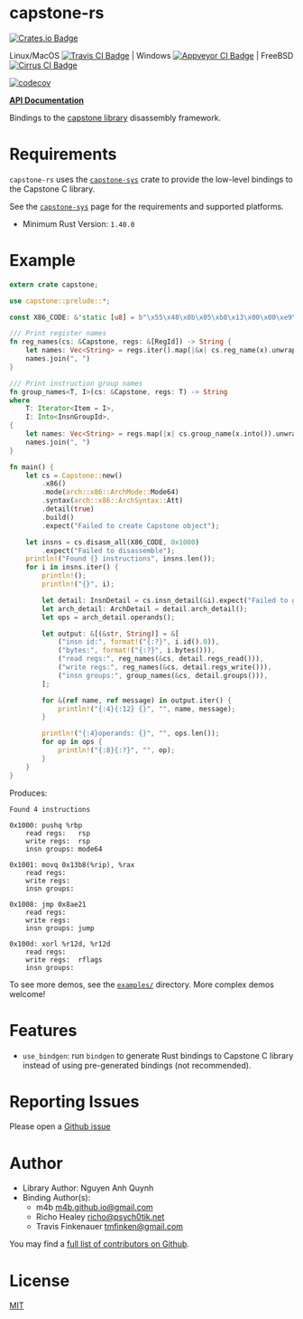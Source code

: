 # capstone-rs

[![Crates.io Badge](https://img.shields.io/crates/v/capstone.svg)](https://crates.io/crates/capstone)

Linux/MacOS [![Travis CI Badge](https://travis-ci.org/capstone-rust/capstone-rs.svg?branch=master)](https://travis-ci.org/capstone-rust/capstone-rs)
|
Windows [![Appveyor CI Badge](https://ci.appveyor.com/api/projects/status/github/capstone-rust/capstone-rs?svg=true&branch=master)](https://ci.appveyor.com/project/tmfink/capstone-rs)
|
FreeBSD [![Cirrus CI Badge](https://api.cirrus-ci.com/github/capstone-rust/capstone-rs.svg)](https://cirrus-ci.com/github/capstone-rust/capstone-rs)

[![codecov](https://codecov.io/gh/capstone-rust/capstone-rs/branch/master/graph/badge.svg)](https://codecov.io/gh/capstone-rust/capstone-rs)


 **[API Documentation](https://docs.rs/capstone/)**


Bindings to the [capstone library][upstream] disassembly framework.


# Requirements

`capstone-rs` uses the [`capstone-sys`](capstone-sys) crate to provide the low-level bindings to the Capstone C library.

See the [`capstone-sys`](capstone-sys) page for the requirements and supported platforms.

* Minimum Rust Version: `1.40.0`

# Example

<!-- START: code_sample -->
```rust
extern crate capstone;

use capstone::prelude::*;

const X86_CODE: &'static [u8] = b"\x55\x48\x8b\x05\xb8\x13\x00\x00\xe9\x14\x9e\x08\x00\x45\x31\xe4";

/// Print register names
fn reg_names(cs: &Capstone, regs: &[RegId]) -> String {
    let names: Vec<String> = regs.iter().map(|&x| cs.reg_name(x).unwrap()).collect();
    names.join(", ")
}

/// Print instruction group names
fn group_names<T, I>(cs: &Capstone, regs: T) -> String
where
    T: Iterator<Item = I>,
    I: Into<InsnGroupId>,
{
    let names: Vec<String> = regs.map(|x| cs.group_name(x.into()).unwrap()).collect();
    names.join(", ")
}

fn main() {
    let cs = Capstone::new()
        .x86()
        .mode(arch::x86::ArchMode::Mode64)
        .syntax(arch::x86::ArchSyntax::Att)
        .detail(true)
        .build()
        .expect("Failed to create Capstone object");

    let insns = cs.disasm_all(X86_CODE, 0x1000)
        .expect("Failed to disassemble");
    println!("Found {} instructions", insns.len());
    for i in insns.iter() {
        println!();
        println!("{}", i);

        let detail: InsnDetail = cs.insn_detail(&i).expect("Failed to get insn detail");
        let arch_detail: ArchDetail = detail.arch_detail();
        let ops = arch_detail.operands();

        let output: &[(&str, String)] = &[
            ("insn id:", format!("{:?}", i.id().0)),
            ("bytes:", format!("{:?}", i.bytes())),
            ("read regs:", reg_names(&cs, detail.regs_read())),
            ("write regs:", reg_names(&cs, detail.regs_write())),
            ("insn groups:", group_names(&cs, detail.groups())),
        ];

        for &(ref name, ref message) in output.iter() {
            println!("{:4}{:12} {}", "", name, message);
        }

        println!("{:4}operands: {}", "", ops.len());
        for op in ops {
            println!("{:8}{:?}", "", op);
        }
    }
}
```
<!-- END: code_sample -->

Produces:

```
Found 4 instructions

0x1000: pushq %rbp
    read regs:   rsp
    write regs:  rsp
    insn groups: mode64

0x1001: movq 0x13b8(%rip), %rax
    read regs:
    write regs:
    insn groups:

0x1008: jmp 0x8ae21
    read regs:
    write regs:
    insn groups: jump

0x100d: xorl %r12d, %r12d
    read regs:
    write regs:  rflags
    insn groups:
```

To see more demos, see the [`examples/`](capstone-rs/examples) directory.
More complex demos welcome!

# Features

- `use_bindgen`: run `bindgen` to generate Rust bindings to Capstone C library
  instead of using pre-generated bindings (not recommended).

# Reporting Issues

Please open a [Github issue](https://github.com/capstone-rust/capstone-rs/issues)

# Author

- Library Author: Nguyen Anh Quynh
- Binding Author(s):
    - m4b <m4b.github.io@gmail.com>
    - Richo Healey <richo@psych0tik.net>
    - Travis Finkenauer <tmfinken@gmail.com>

You may find a [full list of contributors on Github](https://github.com/capstone-rust/capstone-rs/graphs/contributors).

# License

[MIT](capstone-rs/LICENSE)

[upstream]: https://www.capstone-engine.org/
